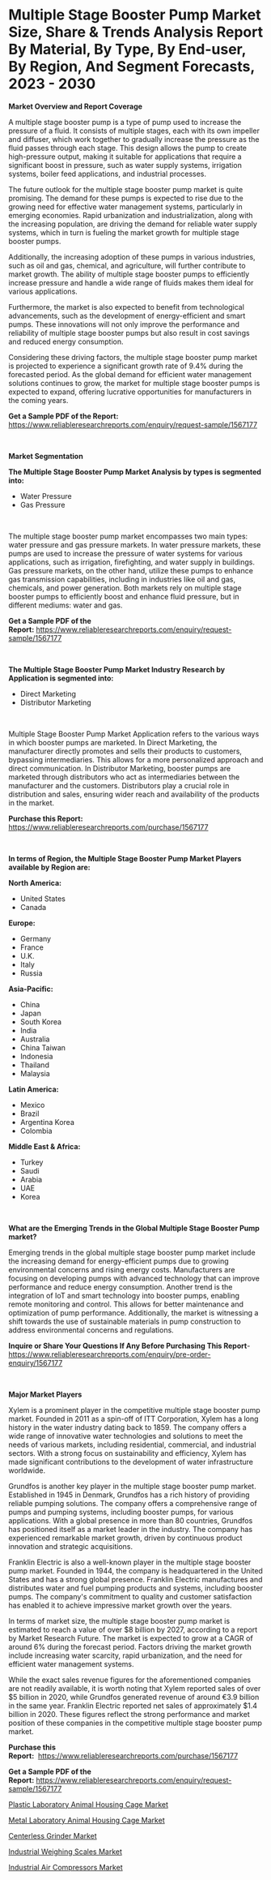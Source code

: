 <p><h1>Multiple Stage Booster Pump Market Size, Share & Trends Analysis Report By Material, By Type, By End-user, By Region, And Segment Forecasts, 2023 - 2030</h1></p><p><strong>Market Overview and Report Coverage</strong></p>
<p><p>A multiple stage booster pump is a type of pump used to increase the pressure of a fluid. It consists of multiple stages, each with its own impeller and diffuser, which work together to gradually increase the pressure as the fluid passes through each stage. This design allows the pump to create high-pressure output, making it suitable for applications that require a significant boost in pressure, such as water supply systems, irrigation systems, boiler feed applications, and industrial processes.</p><p>The future outlook for the multiple stage booster pump market is quite promising. The demand for these pumps is expected to rise due to the growing need for effective water management systems, particularly in emerging economies. Rapid urbanization and industrialization, along with the increasing population, are driving the demand for reliable water supply systems, which in turn is fueling the market growth for multiple stage booster pumps.</p><p>Additionally, the increasing adoption of these pumps in various industries, such as oil and gas, chemical, and agriculture, will further contribute to market growth. The ability of multiple stage booster pumps to efficiently increase pressure and handle a wide range of fluids makes them ideal for various applications.</p><p>Furthermore, the market is also expected to benefit from technological advancements, such as the development of energy-efficient and smart pumps. These innovations will not only improve the performance and reliability of multiple stage booster pumps but also result in cost savings and reduced energy consumption.</p><p>Considering these driving factors, the multiple stage booster pump market is projected to experience a significant growth rate of 9.4% during the forecasted period. As the global demand for efficient water management solutions continues to grow, the market for multiple stage booster pumps is expected to expand, offering lucrative opportunities for manufacturers in the coming years.</p></p>
<p><strong>Get a Sample PDF of the Report:</strong> <a href="https://www.reliableresearchreports.com/enquiry/request-sample/1567177">https://www.reliableresearchreports.com/enquiry/request-sample/1567177</a></p>
<p>&nbsp;</p>
<p><strong>Market Segmentation</strong></p>
<p><strong>The Multiple Stage Booster Pump Market Analysis by types is segmented into:</strong></p>
<p><ul><li>Water Pressure</li><li>Gas Pressure</li></ul></p>
<p>&nbsp;</p>
<p><p>The multiple stage booster pump market encompasses two main types: water pressure and gas pressure markets. In water pressure markets, these pumps are used to increase the pressure of water systems for various applications, such as irrigation, firefighting, and water supply in buildings. Gas pressure markets, on the other hand, utilize these pumps to enhance gas transmission capabilities, including in industries like oil and gas, chemicals, and power generation. Both markets rely on multiple stage booster pumps to efficiently boost and enhance fluid pressure, but in different mediums: water and gas.</p></p>
<p><strong>Get a Sample PDF of the Report:</strong>&nbsp;<a href="https://www.reliableresearchreports.com/enquiry/request-sample/1567177">https://www.reliableresearchreports.com/enquiry/request-sample/1567177</a></p>
<p>&nbsp;</p>
<p><strong>The Multiple Stage Booster Pump Market Industry Research by Application is segmented into:</strong></p>
<p><ul><li>Direct Marketing</li><li>Distributor Marketing</li></ul></p>
<p>&nbsp;</p>
<p><p>Multiple Stage Booster Pump Market Application refers to the various ways in which booster pumps are marketed. In Direct Marketing, the manufacturer directly promotes and sells their products to customers, bypassing intermediaries. This allows for a more personalized approach and direct communication. In Distributor Marketing, booster pumps are marketed through distributors who act as intermediaries between the manufacturer and the customers. Distributors play a crucial role in distribution and sales, ensuring wider reach and availability of the products in the market.</p></p>
<p><strong>Purchase this Report:</strong>&nbsp; <a href="https://www.reliableresearchreports.com/purchase/1567177">https://www.reliableresearchreports.com/purchase/1567177</a></p>
<p>&nbsp;</p>
<p><strong>In terms of Region, the Multiple Stage Booster Pump Market Players available by Region are:</strong></p>
<p>
    <p> <strong> North America: </strong>
        <ul>
            <li>United States</li>
            <li>Canada</li>
        </ul>
        </p> 
    <p> <strong> Europe: </strong>
        <ul>
            <li>Germany</li>
            <li>France</li>
            <li>U.K.</li>
            <li>Italy</li>
            <li>Russia</li>
        </ul>
        </p> 
    <p> <strong> Asia-Pacific: </strong>
        <ul>
            <li>China</li>
            <li>Japan</li>
            <li>South Korea</li>
            <li>India</li>
            <li>Australia</li>
            <li>China Taiwan</li>
            <li>Indonesia</li>
            <li>Thailand</li>
            <li>Malaysia</li>
        </ul>
        </p> 
    <p> <strong> Latin America: </strong>
        <ul>
            <li>Mexico</li>
            <li>Brazil</li>
            <li>Argentina Korea</li>
            <li>Colombia</li>
        </ul>
        </p> 
    <p> <strong> Middle East & Africa: </strong>
        <ul>
            <li>Turkey</li>
            <li>Saudi</li>
            <li>Arabia</li>
            <li>UAE</li>
            <li>Korea</li>
        </ul>
    </p>
    </p>
<p>&nbsp;</p>
<p><strong>What are the Emerging Trends in the Global Multiple Stage Booster Pump market?</strong></p>
<p><p>Emerging trends in the global multiple stage booster pump market include the increasing demand for energy-efficient pumps due to growing environmental concerns and rising energy costs. Manufacturers are focusing on developing pumps with advanced technology that can improve performance and reduce energy consumption. Another trend is the integration of IoT and smart technology into booster pumps, enabling remote monitoring and control. This allows for better maintenance and optimization of pump performance. Additionally, the market is witnessing a shift towards the use of sustainable materials in pump construction to address environmental concerns and regulations.</p></p>
<p><strong>Inquire or Share Your Questions If Any Before Purchasing This Report</strong>- <a href="https://www.reliableresearchreports.com/enquiry/pre-order-enquiry/1567177">https://www.reliableresearchreports.com/enquiry/pre-order-enquiry/1567177</a></p>
<p>&nbsp;</p>
<p><strong>Major Market Players</strong></p>
<p><p>Xylem is a prominent player in the competitive multiple stage booster pump market. Founded in 2011 as a spin-off of ITT Corporation, Xylem has a long history in the water industry dating back to 1859. The company offers a wide range of innovative water technologies and solutions to meet the needs of various markets, including residential, commercial, and industrial sectors. With a strong focus on sustainability and efficiency, Xylem has made significant contributions to the development of water infrastructure worldwide.</p><p>Grundfos is another key player in the multiple stage booster pump market. Established in 1945 in Denmark, Grundfos has a rich history of providing reliable pumping solutions. The company offers a comprehensive range of pumps and pumping systems, including booster pumps, for various applications. With a global presence in more than 80 countries, Grundfos has positioned itself as a market leader in the industry. The company has experienced remarkable market growth, driven by continuous product innovation and strategic acquisitions.</p><p>Franklin Electric is also a well-known player in the multiple stage booster pump market. Founded in 1944, the company is headquartered in the United States and has a strong global presence. Franklin Electric manufactures and distributes water and fuel pumping products and systems, including booster pumps. The company's commitment to quality and customer satisfaction has enabled it to achieve impressive market growth over the years.</p><p>In terms of market size, the multiple stage booster pump market is estimated to reach a value of over $8 billion by 2027, according to a report by Market Research Future. The market is expected to grow at a CAGR of around 6% during the forecast period. Factors driving the market growth include increasing water scarcity, rapid urbanization, and the need for efficient water management systems.</p><p>While the exact sales revenue figures for the aforementioned companies are not readily available, it is worth noting that Xylem reported sales of over $5 billion in 2020, while Grundfos generated revenue of around €3.9 billion in the same year. Franklin Electric reported net sales of approximately $1.4 billion in 2020. These figures reflect the strong performance and market position of these companies in the competitive multiple stage booster pump market.</p></p>
<p><strong>Purchase this Report:</strong>&nbsp;&nbsp;<a href="https://www.reliableresearchreports.com/purchase/1567177">https://www.reliableresearchreports.com/purchase/1567177</a></p>
<p></p>
<p><strong>Get a Sample PDF of the Report:</strong>&nbsp;<a href="https://www.reliableresearchreports.com/enquiry/request-sample/1567177">https://www.reliableresearchreports.com/enquiry/request-sample/1567177</a></p>
<p><p><a href="https://github.com/castoriffic/Market-Research-Report-List-1/blob/main/plastic-laboratory-animal-housing-cage-market.md">Plastic Laboratory Animal Housing Cage Market</a></p><p><a href="https://github.com/mabutironaldo/Market-Research-Report-List-1/blob/main/metal-laboratory-animal-housing-cage-market.md">Metal Laboratory Animal Housing Cage Market</a></p><p><a href="https://www.linkedin.com/pulse/centerless-grinder-market-size-growth-forecast-from-2023--np7he/">Centerless Grinder Market</a></p><p><a href="https://www.linkedin.com/pulse/industrial-weighing-scales-market-insights-players-forecast-epnxe/">Industrial Weighing Scales Market</a></p><p><a href="https://medium.com/@shubham99912151/industrial-air-compressors-market-size-growth-forecast-2023-2030-96c3bbbc7972">Industrial Air Compressors Market</a></p></p>